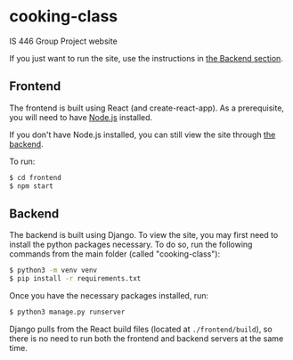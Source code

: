 # cooking-class
IS 446 Group Project website

If you just want to run the site, use the instructions in [the Backend section](#backend).


## Frontend
The frontend is built using React (and create-react-app). As a prerequisite, you will need to have [Node.js]() installed.

If you don't have Node.js installed, you can still view the site through [the backend](#backend).

To run:
```bash
$ cd frontend
$ npm start
```

## Backend
The backend is built using Django. To view the site, you may first need to install the python packages necessary. To do so, run the following commands from the main folder (called "cooking-class"):
```bash
$ python3 -m venv venv
$ pip install -r requirements.txt
```

Once you have the necessary packages installed, run:
```bash
$ python3 manage.py runserver
```

Django pulls from the React build files (located at ``./frontend/build``), so there is no need to run both the frontend and backend servers at the same time.